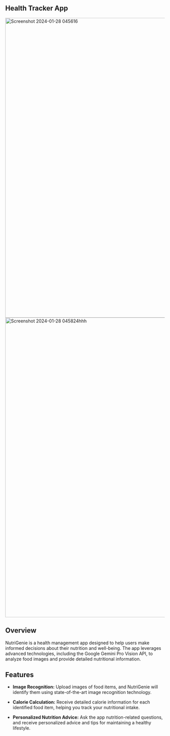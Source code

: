 ## Health Tracker App

<img width="946" alt="Screenshot 2024-01-28 045616" src="https://github.com/ansarifaisal12/HealthTrackr/assets/115267921/4e2121b0-3641-4a0f-b339-dbc363a9f578">

<img width="946" alt="Screenshot 2024-01-28 045824hhh" src="https://github.com/ansarifaisal12/HealthTrackr/assets/115267921/6d2d560a-d911-43e7-aa39-b1f541a4290a">

## Overview
NutriGenie is a health management app designed to help users make informed decisions about their nutrition and well-being. The app leverages advanced technologies, including the Google Gemini Pro Vision API, to analyze food images and provide detailed nutritional information.

## Features

- **Image Recognition:** Upload images of food items, and NutriGenie will identify them using state-of-the-art image recognition technology.

- **Calorie Calculation:** Receive detailed calorie information for each identified food item, helping you track your nutritional intake.

- **Personalized Nutrition Advice:** Ask the app nutrition-related questions, and receive personalized advice and tips for maintaining a healthy lifestyle.

